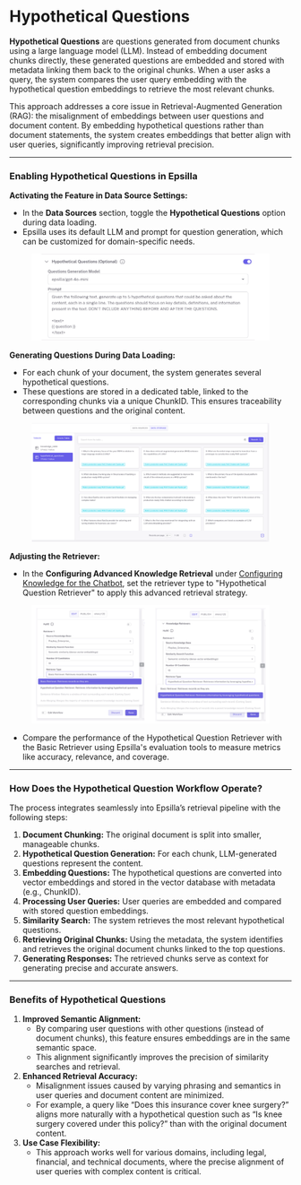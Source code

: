 # Hypothetical Questions

**Hypothetical Questions** are questions generated from document chunks using a large language model (LLM). Instead of embedding document chunks directly, these generated questions are embedded and stored with metadata linking them back to the original chunks. When a user asks a query, the system compares the user query embedding with the hypothetical question embeddings to retrieve the most relevant chunks.

This approach addresses a core issue in Retrieval-Augmented Generation (RAG): the misalignment of embeddings between user questions and document content. By embedding hypothetical questions rather than document statements, the system creates embeddings that better align with user queries, significantly improving retrieval precision.

***

### **Enabling Hypothetical Questions in Epsilla**

**Activating the Feature in Data Source Settings:**

* In the **Data Sources** section, toggle the **Hypothetical Questions** option during data loading.
* Epsilla uses its default LLM and prompt for question generation, which can be customized for domain-specific needs.

<figure><img src="../../.gitbook/assets/Screenshot 2024-11-22 at 12.35.27 AM.png" alt="" width="563"><figcaption></figcaption></figure>

**Generating Questions During Data Loading:**

* For each chunk of your document, the system generates several hypothetical questions.
* These questions are stored in a dedicated table, linked to the corresponding chunks via a unique ChunkID. This ensures traceability between questions and the original content.

<figure><img src="../../.gitbook/assets/Screenshot 2024-11-22 at 12.35.36 AM.png" alt=""><figcaption></figcaption></figure>

**Adjusting the Retriever:**

* In the **Configuring Advanced Knowledge Retrieval** under [Configuring Knowledge for the Chatbot](../../application/basic-smart-search-agent-config.md#configuring-knowledge-for-the-smart-search-agent), set the retriever type to "Hypothetical Question Retriever" to apply this advanced retrieval strategy.

<figure><img src="../../.gitbook/assets/5.png" alt=""><figcaption></figcaption></figure>

* Compare the performance of the Hypothetical Question Retriever with the Basic Retriever using Epsilla's evaluation tools to measure metrics like accuracy, relevance, and coverage.

***

### **How Does the Hypothetical Question Workflow Operate?**

The process integrates seamlessly into Epsilla’s retrieval pipeline with the following steps:

1. **Document Chunking:** The original document is split into smaller, manageable chunks.
2. **Hypothetical Question Generation:** For each chunk, LLM-generated questions represent the content.
3. **Embedding Questions:** The hypothetical questions are converted into vector embeddings and stored in the vector database with metadata (e.g., ChunkID).
4. **Processing User Queries:** User queries are embedded and compared with stored question embeddings.
5. **Similarity Search:** The system retrieves the most relevant hypothetical questions.
6. **Retrieving Original Chunks:** Using the metadata, the system identifies and retrieves the original document chunks linked to the top questions.
7. **Generating Responses:** The retrieved chunks serve as context for generating precise and accurate answers.

***

### **Benefits of Hypothetical Questions**

1. **Improved Semantic Alignment:**
   * By comparing user questions with other questions (instead of document chunks), this feature ensures embeddings are in the same semantic space.
   * This alignment significantly improves the precision of similarity searches and retrieval.
2. **Enhanced Retrieval Accuracy:**
   * Misalignment issues caused by varying phrasing and semantics in user queries and document content are minimized.
   * For example, a query like “Does this insurance cover knee surgery?” aligns more naturally with a hypothetical question such as “Is knee surgery covered under this policy?” than with the original document content.
3. **Use Case Flexibility:**
   * This approach works well for various domains, including legal, financial, and technical documents, where the precise alignment of user queries with complex content is critical.
